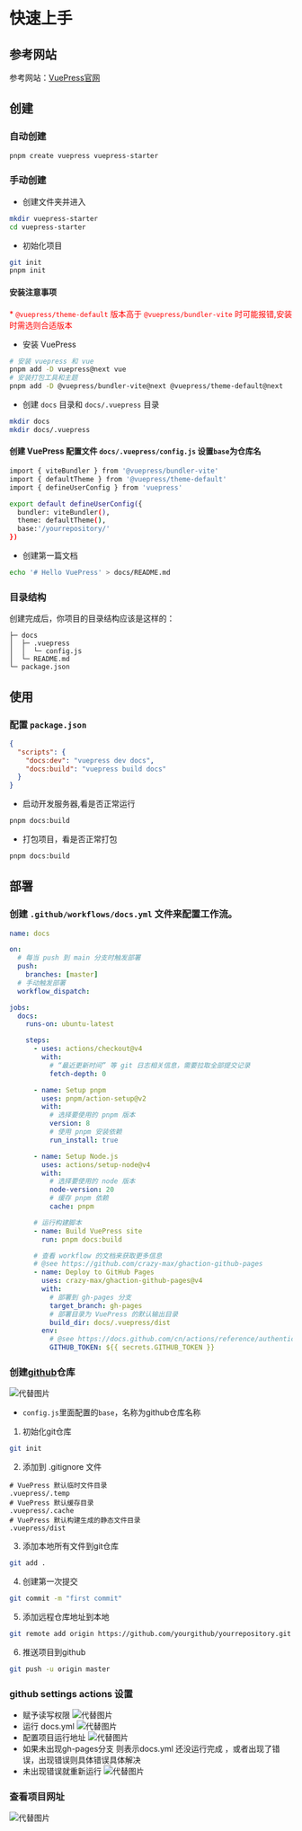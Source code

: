 # 快速上手

## 参考网站
参考网站：[VuePress官网](https://vuepress.vuejs.org/)

## 创建

### 自动创建

```sh {number-lines}
pnpm create vuepress vuepress-starter
```

### 手动创建

- 创建文件夹并进入
```sh {number-lines}
mkdir vuepress-starter
cd vuepress-starter
```

- 初始化项目
```sh
git init
pnpm init
```
#### 安装注意事项
<span style="color:red">* `@vuepress/theme-default` 版本高于 `@vuepress/bundler-vite` 时可能报错,安装时需选则合适版本</span>
- 安装 VuePress

```sh
# 安装 vuepress 和 vue
pnpm add -D vuepress@next vue
# 安装打包工具和主题
pnpm add -D @vuepress/bundler-vite@next @vuepress/theme-default@next
```

- 创建 `docs` 目录和 `docs/.vuepress` 目录

```sh
mkdir docs
mkdir docs/.vuepress
```

#### 创建 VuePress 配置文件 `docs/.vuepress/config.js` 设置`base`为仓库名

```sh
import { viteBundler } from '@vuepress/bundler-vite'
import { defaultTheme } from '@vuepress/theme-default'
import { defineUserConfig } from 'vuepress'

export default defineUserConfig({
  bundler: viteBundler(),
  theme: defaultTheme(),
  base:'/yourrepository/'
})
```
- 创建第一篇文档

```sh
echo '# Hello VuePress' > docs/README.md
```

### 目录结构
创建完成后，你项目的目录结构应该是这样的：
```text
├─ docs
│  ├─ .vuepress
│  │  └─ config.js
│  └─ README.md
└─ package.json
```

## 使用

### 配置 `package.json`
```json
{
  "scripts": {
    "docs:dev": "vuepress dev docs",
    "docs:build": "vuepress build docs"
  }
}
```
- 启动开发服务器,看是否正常运行

```sh
pnpm docs:build
```

- 打包项目，看是否正常打包

```sh
pnpm docs:build
```
## 部署
 
### 创建 `.github/workflows/docs.yml` 文件来配置工作流。

```yml
name: docs

on:
  # 每当 push 到 main 分支时触发部署
  push:
    branches: [master]
  # 手动触发部署
  workflow_dispatch:

jobs:
  docs:
    runs-on: ubuntu-latest

    steps:
      - uses: actions/checkout@v4
        with:
          # “最近更新时间” 等 git 日志相关信息，需要拉取全部提交记录
          fetch-depth: 0

      - name: Setup pnpm
        uses: pnpm/action-setup@v2
        with:
          # 选择要使用的 pnpm 版本
          version: 8
          # 使用 pnpm 安装依赖
          run_install: true

      - name: Setup Node.js
        uses: actions/setup-node@v4
        with:
          # 选择要使用的 node 版本
          node-version: 20
          # 缓存 pnpm 依赖
          cache: pnpm

      # 运行构建脚本
      - name: Build VuePress site
        run: pnpm docs:build

      # 查看 workflow 的文档来获取更多信息
      # @see https://github.com/crazy-max/ghaction-github-pages
      - name: Deploy to GitHub Pages
        uses: crazy-max/ghaction-github-pages@v4
        with:
          # 部署到 gh-pages 分支
          target_branch: gh-pages
          # 部署目录为 VuePress 的默认输出目录
          build_dir: docs/.vuepress/dist
        env:
          # @see https://docs.github.com/cn/actions/reference/authentication-in-a-workflow#about-the-github_token-secret
          GITHUB_TOKEN: ${{ secrets.GITHUB_TOKEN }}
```
### 创建[github](https://github.com)仓库
   ![代替图片](/public/imgs/github1.png)

   - `config.js`里面配置的`base`，名称为github仓库名称

   1. 初始化git仓库  

   ```sh
   git init
   ```
  2. 添加到 .gitignore 文件

  ```text
  # VuePress 默认临时文件目录
  .vuepress/.temp
  # VuePress 默认缓存目录
  .vuepress/.cache
  # VuePress 默认构建生成的静态文件目录
  .vuepress/dist
  ```
 3. 添加本地所有文件到git仓库
 
 ```sh
 git add .
 ```
 4. 创建第一次提交
 
 ```sh
 git commit -m "first commit"
 ```
 5. 添加远程仓库地址到本地

 ```sh
 git remote add origin https://github.com/yourgithub/yourrepository.git
 ```
 6. 推送项目到github

 ```sh
 git push -u origin master
 ```
 ### github settings actions 设置
 - 赋予读写权限
 ![代替图片](/public/imgs/github3.png)
 - 运行 docs.yml
 ![代替图片](/public/imgs/github4.png)
 - 配置项目运行地址
 ![代替图片](/public/imgs/github2.png)
 - 如果未出现gh-pages分支 则表示docs.yml 还没运行完成 ，或者出现了错误，出现错误则具体错误具体解决
 - 未出现错误就重新运行
 ![代替图片](/public/imgs/github4.png)
 ### 查看项目网址
 ![代替图片](/public/imgs/github5.png)
    



